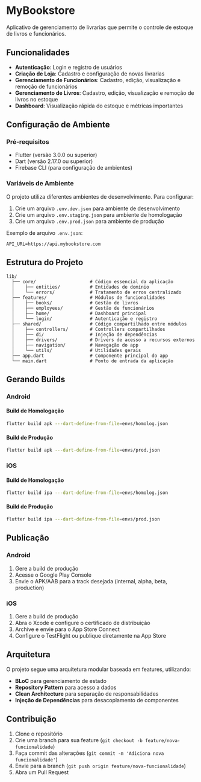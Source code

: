 # MyBookstore

Aplicativo de gerenciamento de livrarias que permite o controle de estoque de livros e funcionários.

## Funcionalidades

- **Autenticação**: Login e registro de usuários
- **Criação de Loja**: Cadastro e configuração de novas livrarias
- **Gerenciamento de Funcionários**: Cadastro, edição, visualização e remoção de funcionários
- **Gerenciamento de Livros**: Cadastro, edição, visualização e remoção de livros no estoque
- **Dashboard**: Visualização rápida do estoque e métricas importantes

## Configuração de Ambiente

### Pré-requisitos

- Flutter (versão 3.0.0 ou superior)
- Dart (versão 2.17.0 ou superior)
- Firebase CLI (para configuração de ambientes)

### Variáveis de Ambiente

O projeto utiliza diferentes ambientes de desenvolvimento. Para configurar:

1. Crie um arquivo `.env.dev.json` para ambiente de desenvolvimento
2. Crie um arquivo `.env.staging.json` para ambiente de homologação
3. Crie um arquivo `.env.prod.json` para ambiente de produção

Exemplo de arquivo `.env.json`:

```
API_URL=https://api.mybookstore.com
```

## Estrutura do Projeto

```
lib/
  ├── core/                    # Código essencial da aplicação
  │    ├── entities/           # Entidades de domínio
  │    └── errors/             # Tratamento de erros centralizado
  ├── features/                # Módulos de funcionalidades
  │    ├── books/              # Gestão de livros
  │    ├── employees/          # Gestão de funcionários
  │    ├── home/               # Dashboard principal
  │    └── login/              # Autenticação e registro
  ├── shared/                  # Código compartilhado entre módulos
  │    ├── controllers/        # Controllers compartilhados
  │    ├── di/                 # Injeção de dependências
  │    ├── drivers/            # Drivers de acesso a recursos externos
  │    ├── navigation/         # Navegação do app
  │    └── utils/              # Utilidades gerais
  ├── app.dart                 # Componente principal do app
  └── main.dart                # Ponto de entrada da aplicação
```

## Gerando Builds

### Android

#### Build de Homologação
```bash
flutter build apk ---dart-define-from-file=envs/homolog.json
```

#### Build de Produção
```bash
flutter build apk ---dart-define-from-file=envs/prod.json
```

### iOS


#### Build de Homologação
```bash
flutter build ipa ---dart-define-from-file=envs/homolog.json
```

#### Build de Produção
```bash
flutter build ipa ---dart-define-from-file=envs/prod.json
```

## Publicação

### Android
1. Gere a build de produção
2. Acesse o Google Play Console
3. Envie o APK/AAB para a track desejada (internal, alpha, beta, production)

### iOS
1. Gere a build de produção
2. Abra o Xcode e configure o certificado de distribuição
3. Archive e envie para o App Store Connect
4. Configure o TestFlight ou publique diretamente na App Store

## Arquitetura

O projeto segue uma arquitetura modular baseada em features, utilizando:

- **BLoC** para gerenciamento de estado
- **Repository Pattern** para acesso a dados
- **Clean Architecture** para separação de responsabilidades
- **Injeção de Dependências** para desacoplamento de componentes

## Contribuição

1. Clone o repositório
2. Crie uma branch para sua feature (`git checkout -b feature/nova-funcionalidade`)
3. Faça commit das alterações (`git commit -m 'Adiciona nova funcionalidade'`)
4. Envie para a branch (`git push origin feature/nova-funcionalidade`)
5. Abra um Pull Request
